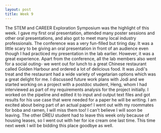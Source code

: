 ```yaml
---
layout: post
title: Week 9
---
```


The STEM and CAREER Exploration Symposium was the highlight of this week. I gave my first oral presentation, attended many poster sessions and other oral presentations, and also got to meet many local industry professionals. The conference was a very fun-filled but tiring day. It was a little scary to be giving an oral presentation in front of an audience even though I had practiced my presentation in the lab earlier. However, it was a great experience. Apart from the conference, all the lab members also went for a social outing- we went out for lunch to a great Chinese restaurant called Golden Harbour and ordered a lot of delicious food. It was Jodi's treat and the restaurant had a wide variety of vegetarian options
which was a great delight for me. I discussed future work plans with Jodi and we started working on a project with a postdoc student, Heng, whom I had interviewed as part of my 
requirements analysis for the project initially. I worked on the pipeline and edited it to input and output text files and got results for his use case that were needed for a paper
he will be writing. I am excited about being part of an actual paper! I went out with my roommates for boba and ramen, I will  miss them too! I can't believe I will soon be leaving. The other DREU student had to leave this week only because of housing leases, so I went out with her for ice cream one last time. This time next week I will be bidding this place goodbye as well. 
